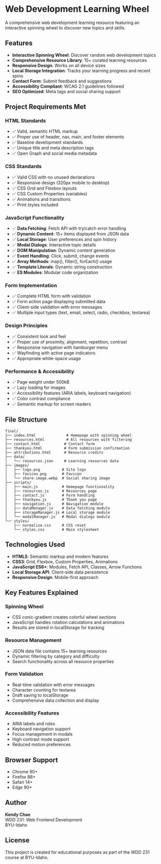 # Web Development Learning Wheel

A comprehensive web development learning resource featuring an interactive spinning wheel to discover new topics and skills.

## Features

- **Interactive Spinning Wheel**: Discover random web development topics
- **Comprehensive Resource Library**: 15+ curated learning resources
- **Responsive Design**: Works on all device sizes
- **Local Storage Integration**: Tracks your learning progress and recent spins
- **Contact Form**: Submit feedback and suggestions
- **Accessibility Compliant**: WCAG 2.1 guidelines followed
- **SEO Optimized**: Meta tags and social sharing support

## Project Requirements Met

### HTML Standards

- ✅ Valid, semantic HTML markup
- ✅ Proper use of header, nav, main, and footer elements
- ✅ Baseline development standards
- ✅ Unique title and meta description tags
- ✅ Open Graph and social media metadata

### CSS Standards

- ✅ Valid CSS with no unused declarations
- ✅ Responsive design (320px mobile to desktop)
- ✅ CSS Grid and Flexbox layouts
- ✅ CSS Custom Properties (variables)
- ✅ Animations and transitions
- ✅ Print styles included

### JavaScript Functionality

- ✅ **Data Fetching**: Fetch API with try/catch error handling
- ✅ **Dynamic Content**: 15+ items displayed from JSON data
- ✅ **Local Storage**: User preferences and spin history
- ✅ **Modal Dialogs**: Interactive topic details
- ✅ **DOM Manipulation**: Dynamic content generation
- ✅ **Event Handling**: Click, submit, change events
- ✅ **Array Methods**: map(), filter(), forEach() usage
- ✅ **Template Literals**: Dynamic string construction
- ✅ **ES Modules**: Modular code organization

### Form Implementation

- ✅ Complete HTML form with validation
- ✅ Form action page displaying submitted data
- ✅ Client-side validation with error messages
- ✅ Multiple input types (text, email, select, radio, checkbox, textarea)

### Design Principles

- ✅ Consistent look and feel
- ✅ Proper use of proximity, alignment, repetition, contrast
- ✅ Responsive navigation with hamburger menu
- ✅ Wayfinding with active page indicators
- ✅ Appropriate white-space usage

### Performance & Accessibility

- ✅ Page weight under 500kB
- ✅ Lazy loading for images
- ✅ Accessibility features (ARIA labels, keyboard navigation)
- ✅ Color contrast compliance
- ✅ Semantic markup for screen readers

## File Structure

```
final/
├── index.html              # Homepage with spinning wheel
├── resources.html          # All resources with filtering
├── contact.html           # Contact form
├── thankyou.html          # Form submission confirmation
├── attributions.html      # Resource credits
├── data/
│   └── resources.json     # Learning resources data
├── images/
│   ├── logo.png          # Site logo
│   ├── favicon.png       # Favicon
│   └── share-image.webp  # Social sharing image
├── scripts/
│   ├── main.js           # Homepage functionality
│   ├── resources.js      # Resources page
│   ├── contact.js        # Form handling
│   ├── thankyou.js       # Thank you page
│   ├── navigation.js     # Navigation module
│   ├── dataManager.js    # Data fetching module
│   ├── storageManager.js # Local storage module
│   └── modalManager.js   # Modal dialogs module
└── styles/
    ├── normalize.css     # CSS reset
    └── styles.css        # Main stylesheet
```

## Technologies Used

- **HTML5**: Semantic markup and modern features
- **CSS3**: Grid, Flexbox, Custom Properties, Animations
- **JavaScript ES6+**: Modules, Fetch API, Classes, Arrow Functions
- **Local Storage API**: Client-side data persistence
- **Responsive Design**: Mobile-first approach

## Key Features Explained

### Spinning Wheel

- CSS conic-gradient creates colorful wheel sections
- JavaScript handles rotation calculations and animations
- Results are stored in localStorage for tracking

### Resource Management

- JSON data file contains 15+ learning resources
- Dynamic filtering by category and difficulty
- Search functionality across all resource properties

### Form Validation

- Real-time validation with error messages
- Character counting for textarea
- Draft saving to localStorage
- Comprehensive data collection and display

### Accessibility Features

- ARIA labels and roles
- Keyboard navigation support
- Focus management in modals
- High contrast mode support
- Reduced motion preferences

## Browser Support

- Chrome 90+
- Firefox 88+
- Safari 14+
- Edge 90+

## Author

**Kendy Chae**  
WDD 231: Web Frontend Development  
BYU-Idaho

## License

This project is created for educational purposes as part of the WDD 231 course at BYU-Idaho.
